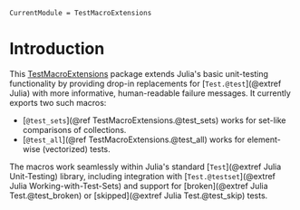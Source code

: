 ```@meta
CurrentModule = TestMacroExtensions
```

# Introduction

This [TestMacroExtensions](https://github.com/tpapalex/TestMacroExtensions.jl) package
extends Julia's basic unit-testing functionality by providing drop-in replacements
for [`Test.@test`](@extref Julia) with more informative, human-readable failure messages.
It currently exports two such macros:

- [`@test_sets`](@ref TestMacroExtensions.@test_sets) works for set-like comparisons of collections.
- [`@test_all`](@ref TestMacroExtensions.@test_all) works for element-wise (vectorized) tests.

The macros work seamlessly within Julia's standard [`Test`](@extref Julia Unit-Testing)
library, including integration with [`Test.@testset`](@extref Julia Working-with-Test-Sets)
and support for [broken](@extref Julia Test.@test_broken) or [skipped](@extref Julia
Test.@test_skip) tests.

